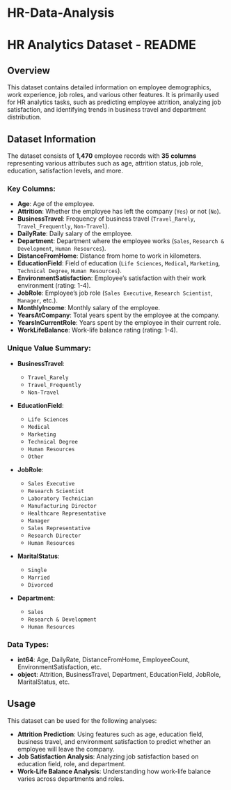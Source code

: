 # HR-Data-Analysis

# HR Analytics Dataset - README

## Overview
This dataset contains detailed information on employee demographics, work experience, job roles, and various other features. It is primarily used for HR analytics tasks, such as predicting employee attrition, analyzing job satisfaction, and identifying trends in business travel and department distribution.

## Dataset Information
The dataset consists of **1,470** employee records with **35 columns** representing various attributes such as age, attrition status, job role, education, satisfaction levels, and more.

### Key Columns:
- **Age**: Age of the employee.
- **Attrition**: Whether the employee has left the company (`Yes`) or not (`No`).
- **BusinessTravel**: Frequency of business travel (`Travel_Rarely`, `Travel_Frequently`, `Non-Travel`).
- **DailyRate**: Daily salary of the employee.
- **Department**: Department where the employee works (`Sales`, `Research & Development`, `Human Resources`).
- **DistanceFromHome**: Distance from home to work in kilometers.
- **EducationField**: Field of education (`Life Sciences`, `Medical`, `Marketing`, `Technical Degree`, `Human Resources`).
- **EnvironmentSatisfaction**: Employee’s satisfaction with their work environment (rating: 1-4).
- **JobRole**: Employee’s job role (`Sales Executive`, `Research Scientist`, `Manager`, etc.).
- **MonthlyIncome**: Monthly salary of the employee.
- **YearsAtCompany**: Total years spent by the employee at the company.
- **YearsInCurrentRole**: Years spent by the employee in their current role.
- **WorkLifeBalance**: Work-life balance rating (rating: 1-4).

### Unique Value Summary:
- **BusinessTravel**: 
  - `Travel_Rarely`
  - `Travel_Frequently`
  - `Non-Travel`
  
- **EducationField**:
  - `Life Sciences`
  - `Medical`
  - `Marketing`
  - `Technical Degree`
  - `Human Resources`
  - `Other`
  
- **JobRole**:
  - `Sales Executive`
  - `Research Scientist`
  - `Laboratory Technician`
  - `Manufacturing Director`
  - `Healthcare Representative`
  - `Manager`
  - `Sales Representative`
  - `Research Director`
  - `Human Resources`
  
- **MaritalStatus**:
  - `Single`
  - `Married`
  - `Divorced`

- **Department**:
  - `Sales`
  - `Research & Development`
  - `Human Resources`

### Data Types:
- **int64**: Age, DailyRate, DistanceFromHome, EmployeeCount, EnvironmentSatisfaction, etc.
- **object**: Attrition, BusinessTravel, Department, EducationField, JobRole, MaritalStatus, etc.

## Usage
This dataset can be used for the following analyses:
- **Attrition Prediction**: Using features such as age, education field, business travel, and environment satisfaction to predict whether an employee will leave the company.
- **Job Satisfaction Analysis**: Analyzing job satisfaction based on education field, role, and department.
- **Work-Life Balance Analysis**: Understanding how work-life balance varies across departments and roles.



